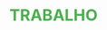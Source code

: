 # TRABALHO
<!DOCTYPE html>
<html lang="pt-BR">
<head>
    <meta charset="UTF-8">
    <meta name="viewport" content="width=device-width, initial-scale=1.0">
    <title>Campo Grande, MS</title>
    <style>
        /* Estilo para as imagens */
        img {
            width: 300px;
            border: 2px solid #333;
            margin: 10px;
        }

        /* Estilo para os textos */
        p {
            color: #555;
            text-align: justify;
            line-height: 1.6;
        }

        h1 {
            text-align: center;
            color: #4CAF50;
        }

        section {
            margin: 20px;
        }
    </style>
</head>
<body>
    <h1>Campo Grande, MS</h1>
    <section>
        <img src="campo-grande-parque.jpg" alt="Parque em Campo Grande, MS">
        <p>Campo Grande é conhecida como a Cidade Morena, devido ao solo avermelhado da região. É um lugar cheio de cultura e história, com atrações como o Parque das Nações Indígenas.</p>
    </section>
    <section>
        <img src="campo-grande-cultura.jpg" alt="Manifestação cultural em Campo Grande, MS">
        <p>A cidade é rica em manifestações culturais, incluindo dança, música e gastronomia típica, como a sobá.</p>
    </section>
    <section>
        <img src="campo-grande-natureza.jpg" alt="Paisagens naturais de Campo Grande, MS">
        <p>Além disso, Campo Grande possui uma grande integração com a natureza, sendo um dos principais destinos turísticos do estado.</p>
    </section>
</body>
</html><!DOCTYPE html>
<html lang="pt-BR">
<head>
    <meta charset="UTF-8">
    <meta name="viewport" content="width=device-width, initial-scale=1.0">
    <title>Campo Grande, MS</title>
    <style>
        /* Estilo para as imagens */
        img {
            width: 300px;
            border: 2px solid #333;
            margin: 10px;
        }

        /* Estilo para os textos */
        p {
            color: #555;
            text-align: justify;
            line-height: 1.6;
        }

        h1 {
            text-align: center;
            color: #4CAF50;
        }

        section {
            margin: 20px;
        }
    </style>
</head>
<body>
    <h1>Campo Grande, MS</h1>
    <section>
        <img src="campo-grande-parque.jpg" alt="Parque em Campo Grande, MS">
        <p>Campo Grande é conhecida como a Cidade Morena, devido ao solo avermelhado da região. É um lugar cheio de cultura e história, com atrações como o Parque das Nações Indígenas.</p>
    </section>
    <section>
        <img src="campo-grande-cultura.jpg" alt="Manifestação cultural em Campo Grande, MS">
        <p>A cidade é rica em manifestações culturais, incluindo dança, música e gastronomia típica, como a sobá.</p>
    </section>
    <section>
        <img src="campo-grande-natureza.jpg" alt="Paisagens naturais de Campo Grande, MS">
        <p>Além disso, Campo Grande possui uma grande integração com a natureza, sendo um dos principais destinos turísticos do estado.</p>
    </section>
</body>
</html>

